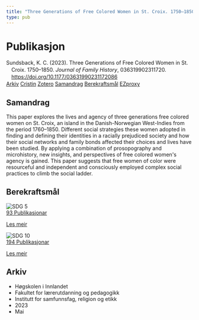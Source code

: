 ```yaml
---
title: "Three Generations of Free Colored Women in St. Croix. 1750–1850"
type: pub
---
```

<h1>Publikasjon</h1>
<article id="csl-bib-container-87LI9IIR" class="csl-bib-container">
  <div class="csl-bib-body" style="line-height: 1.35; padding-left: 1em; text-indent:-1em;">
  <div class="csl-entry">Sundsback, K. C. (2023). Three Generations of Free Colored Women in St. Croix. 1750&#x2013;1850. <i>Journal of Family History</i>, 036319902311720. <a href="https://doi.org/10.1177/03631990231172086">https://doi.org/10.1177/03631990231172086</a></div>
</div>
  <div class="csl-bib-buttons">
    <a href="#taxonomy-article-87LI9IIR" class="csl-bib-button">Arkiv</a>
    <a href="https://app.cristin.no/results/show.jsf?id=2148920" alt="Cristin URL" class="csl-bib-button">Cristin</a>
    <a href="http://zotero.org/groups/5022929/items/87LI9IIR" alt="Zotero URL" class="csl-bib-button">Zotero</a>
    <a href="#abstract-article-87LI9IIR" class="csl-bib-button">Samandrag</a>
    <a href="#sdg-article-87LI9IIR" class="csl-bib-button">Berekraftsmål</a>
    <a href="http://ezproxy.inn.no/login?url=https://doi.org/10.1177/03631990231172086" class="csl-bib-button">EZproxy</a>
  </div>
  <div id="csl-bib-meta-container-87LI9IIR"></div>
</article>
<div id="csl-bib-meta-87LI9IIR" class="csl-bib-meta">
  <article id="abstract-article-87LI9IIR" class="abstract-article">
    <h1>Samandrag</h1>
    This paper explores the lives and agency of three generations free colored women on St. Croix, an island in the Danish-Norwegian West-Indies from the period 1760–1850. Different social strategies these women adopted in finding and defining their identities in a racially prejudiced society and how their social networks and family bonds affected their choices and lives have been studied. By applying a combination of prosopography and microhistory, new insights, and perspectives of free colored women's agency is gained. This paper suggests that free women of color were resourceful and independent and consciously employed complex social practices to climb the social ladder.
  </article>
  <article id="sdg-article-87LI9IIR" class="sdg-article">
    <h1>Berekraftsmål</h1>
    <div class="sdg-container"><div id="sdg5" class="sdg">
<img src="{{< params subfolder >}}images/sdg/sdg05_no.png" class="image" alt="SDG 5">
<div class="sdg-overlay">
<a href="{{< params subfolder >}}no/archive/?sdg=5#archive" class="sdg-publication-count"><span>93</span> Publikasjonar</a>
<p><a href="https://www.fn.no/om-fn/fns-baerekraftsmaal/likestilling-mellom-kjoennene?lang=nno-NO" class="sdg-read-more">Les meir</a></p>
</div>
</div> <div id="sdg10" class="sdg">
<img src="{{< params subfolder >}}images/sdg/sdg10_no.png" class="image" alt="SDG 10">
<div class="sdg-overlay">
<a href="{{< params subfolder >}}no/archive/?sdg=10#archive" class="sdg-publication-count"><span>194</span> Publikasjonar</a>
<p><a href="https://www.fn.no/om-fn/fns-baerekraftsmaal/mindre-ulikhet?lang=nno-NO" class="sdg-read-more">Les meir</a></p>
</div>
</div></div>
  </article>
  <article id="taxonomy-article-87LI9IIR" class="taxonomy-article">
    <h1>Arkiv</h1>
    <ul>
      <li>Høgskolen i Innlandet</li>
      <li>Fakultet for lærerutdanning og pedagogikk</li>
      <li>Institutt for samfunnsfag, religion og etikk</li>
      <li>2023</li>
      <li>Mai</li>
    </ul>
  </article>
</div>
